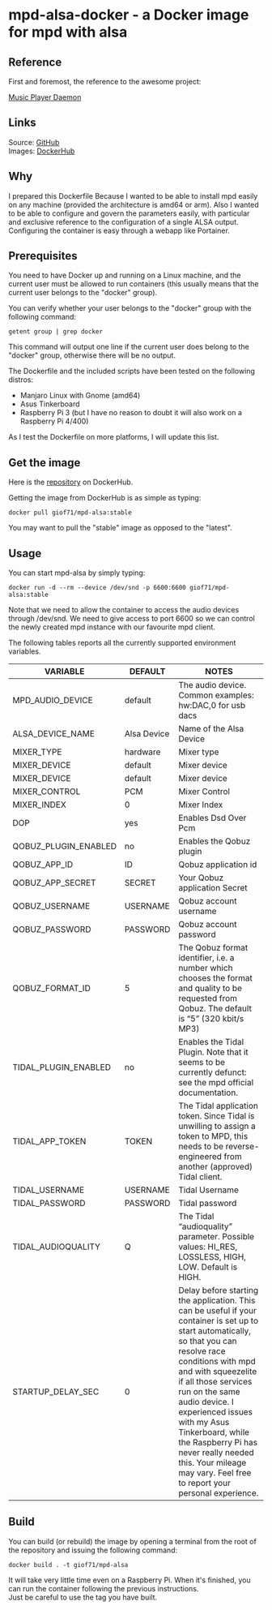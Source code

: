 # mpd-alsa-docker - a Docker image for mpd with alsa

## Reference

First and foremost, the reference to the awesome project:

[Music Player Daemon](https://www.musicpd.org/)

## Links
Source: [GitHub](https://github.com/giof71/mpd-alsa-docker)<br />
Images: [DockerHub](https://hub.docker.com/r/giof71/mpd-alsa)

## Why

I prepared this Dockerfile Because I wanted to be able to install mpd easily on any machine (provided the architecture is amd64 or arm). Also I wanted to be able to configure and govern the parameters easily, with particular and exclusive reference to the configuration of a single ALSA output. Configuring the container is easy through a webapp like Portainer.

## Prerequisites

You need to have Docker up and running on a Linux machine, and the current user must be allowed to run containers (this usually means that the current user belongs to the "docker" group).

You can verify whether your user belongs to the "docker" group with the following command:

`getent group | grep docker`

This command will output one line if the current user does belong to the "docker" group, otherwise there will be no output.

The Dockerfile and the included scripts have been tested on the following distros:

- Manjaro Linux with Gnome (amd64)
- Asus Tinkerboard
- Raspberry Pi 3 (but I have no reason to doubt it will also work on a Raspberry Pi 4/400)

As I test the Dockerfile on more platforms, I will update this list.

## Get the image

Here is the [repository](https://hub.docker.com/repository/docker/giof71/mpd-alsa) on DockerHub.

Getting the image from DockerHub is as simple as typing:

`docker pull giof71/mpd-alsa:stable`<br />

You may want to pull the "stable" image as opposed to the "latest".

## Usage

You can start mpd-alsa by simply typing:

`docker run -d --rm --device /dev/snd -p 6600:6600 giof71/mpd-alsa:stable`

Note that we need to allow the container to access the audio devices through /dev/snd. We need to give access to port 6600 so we can control the newly created mpd instance with our favourite mpd client.

The following tables reports all the currently supported environment variables.

| VARIABLE            | DEFAULT         | NOTES                                                                                                                                                                                                                                                                                                                                                         |
| ------------------- | --------------- | ------------------------------------------------------------------------------------------------------------------------------------------------------------------------------------------------------------------------------------------------------------------------------------------------------------------------------------------------------------- |
| MPD_AUDIO_DEVICE            | default       | The audio device. Common examples: hw:DAC,0 for usb dacs                                                                                                                                                                                                                                                                                                                                       |
| ALSA_DEVICE_NAME            | Alsa Device            | Name of the Alsa Device                                                                                                                                                                                                                                                                                                                                          |
| MIXER_TYPE | hardware           | Mixer type                                                                                                                                                                                                                                                                                                                                    |
| MIXER_DEVICE    | default        | Mixer device                                                                                                                                                                                                                                                                                                                          |
| MIXER_DEVICE    | default        | Mixer device                                                                                                                                                                                                                                                                                                                          |
| MIXER_CONTROL        | PCM              | Mixer Control                                                                                                                                                                                                                                                                                                                            |
| MIXER_INDEX      | 0  | Mixer Index                                                                                                                                                                                                                                                                                                                                   |
| DOP      | yes  | Enables Dsd Over Pcm                                                                                                                                                                                                                                                                                                                                   |
| QOBUZ_PLUGIN_ENABLED     | no | Enables the Qobuz plugin |
| QOBUZ_APP_ID     | ID | Qobuz application id |
| QOBUZ_APP_SECRET     | SECRET | Your Qobuz application Secret |
| QOBUZ_USERNAME     | USERNAME | Qobuz account username |
| QOBUZ_PASSWORD     | PASSWORD | Qobuz account password |
| QOBUZ_FORMAT_ID     | 5 | The Qobuz format identifier, i.e. a number which chooses the format and quality to be requested from Qobuz. The default is “5” (320 kbit/s MP3) |
| TIDAL_PLUGIN_ENABLED       | no             | Enables the Tidal Plugin. Note that it seems to be currently defunct: see the mpd official documentation. |
| TIDAL_APP_TOKEN     | TOKEN | The Tidal application token. Since Tidal is unwilling to assign a token to MPD, this needs to be reverse-engineered from another (approved) Tidal client. |
| TIDAL_USERNAME     | USERNAME | Tidal Username |
| TIDAL_PASSWORD     | PASSWORD | Tidal password |
| TIDAL_AUDIOQUALITY     | Q | 	The Tidal “audioquality” parameter. Possible values: HI_RES, LOSSLESS, HIGH, LOW. Default is HIGH. |
| STARTUP_DELAY_SEC   | 0 | Delay before starting the application. This can be useful if your container is set up to start automatically, so that you can resolve race conditions with mpd and with squeezelite if all those services run on the same audio device. I experienced issues with my Asus Tinkerboard, while the Raspberry Pi has never really needed this. Your mileage may vary. Feel free to report your personal experience. |

## Build

You can build (or rebuild) the image by opening a terminal from the root of the repository and issuing the following command:

`docker build . -t giof71/mpd-alsa`

It will take very little time even on a Raspberry Pi. When it's finished, you can run the container following the previous instructions.<br />
Just be careful to use the tag you have built.

